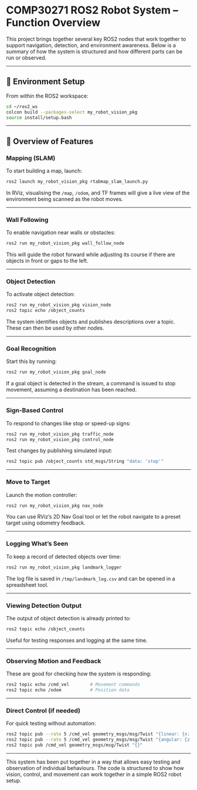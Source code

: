 
# COMP30271 ROS2 Robot System – Function Overview

This project brings together several key ROS2 nodes that work together to support navigation, detection, and environment awareness. Below is a summary of how the system is structured and how different parts can be run or observed.

---

## 🔧 Environment Setup

From within the ROS2 workspace:

```bash
cd ~/ros2_ws
colcon build --packages-select my_robot_vision_pkg
source install/setup.bash
```

---

## 🧭 Overview of Features

### Mapping (SLAM)
To start building a map, launch:

```bash
ros2 launch my_robot_vision_pkg rtabmap_slam_launch.py
```

In RViz, visualising the `/map`, `/odom`, and TF frames will give a live view of the environment being scanned as the robot moves.

---

### Wall Following
To enable navigation near walls or obstacles:

```bash
ros2 run my_robot_vision_pkg wall_follow_node
```

This will guide the robot forward while adjusting its course if there are objects in front or gaps to the left.

---

### Object Detection
To activate object detection:

```bash
ros2 run my_robot_vision_pkg vision_node
ros2 topic echo /object_counts
```

The system identifies objects and publishes descriptions over a topic. These can then be used by other nodes.

---

### Goal Recognition
Start this by running:

```bash
ros2 run my_robot_vision_pkg goal_node
```

If a goal object is detected in the stream, a command is issued to stop movement, assuming a destination has been reached.

---

### Sign-Based Control
To respond to changes like stop or speed-up signs:

```bash
ros2 run my_robot_vision_pkg traffic_node
ros2 run my_robot_vision_pkg control_node
```

Test changes by publishing simulated input:
```bash
ros2 topic pub /object_counts std_msgs/String "data: 'stop'"
```

---

### Move to Target
Launch the motion controller:

```bash
ros2 run my_robot_vision_pkg nav_node
```

You can use RViz’s 2D Nav Goal tool or let the robot navigate to a preset target using odometry feedback.

---

### Logging What’s Seen
To keep a record of detected objects over time:

```bash
ros2 run my_robot_vision_pkg landmark_logger
```

The log file is saved in `/tmp/landmark_log.csv` and can be opened in a spreadsheet tool.

---

### Viewing Detection Output
The output of object detection is already printed to:

```bash
ros2 topic echo /object_counts
```

Useful for testing responses and logging at the same time.

---

### Observing Motion and Feedback
These are good for checking how the system is responding:

```bash
ros2 topic echo /cmd_vel        # Movement commands
ros2 topic echo /odom           # Position data
```

---

### Direct Control (if needed)
For quick testing without automation:

```bash
ros2 topic pub --rate 5 /cmd_vel geometry_msgs/msg/Twist "{linear: {x: 0.15}}"
ros2 topic pub --rate 5 /cmd_vel geometry_msgs/msg/Twist "{angular: {z: 0.5}}"
ros2 topic pub /cmd_vel geometry_msgs/msg/Twist "{}"
```

---

This system has been put together in a way that allows easy testing and observation of individual behaviours. The code is structured to show how vision, control, and movement can work together in a simple ROS2 robot setup.
